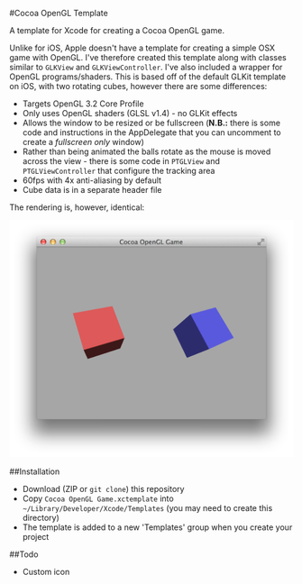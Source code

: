 #Cocoa OpenGL Template

A template for Xcode for creating a Cocoa OpenGL game.

Unlike for iOS, Apple doesn't have a template for creating a simple OSX game with OpenGL. I've therefore created this template along with classes similar to `GLKView` and `GLKViewController`. I've also included a wrapper for OpenGL programs/shaders. This is based off of the default GLKit template on iOS, with two rotating cubes, however there are some differences:

* Targets OpenGL 3.2 Core Profile
* Only uses OpenGL shaders (GLSL v1.4) - no GLKit effects
* Allows the window to be resized or be fullscreen (**N.B.:** there is some code and instructions in the AppDelegate that you can uncomment to create a *fullscreen only* window)
* Rather than being animated the balls rotate as the mouse is moved across the view - there is some code in `PTGLView` and `PTGLViewController` that configure the tracking area
* 60fps with 4x anti-aliasing by default
* Cube data is in a separate header file

The rendering is, however, identical:

![Screenshot of standard window](screenshot.png)

##Installation

* Download (ZIP or `git clone`) this repository
* Copy `Cocoa OpenGL Game.xctemplate` into `~/Library/Developer/Xcode/Templates` (you may need to create this directory)
* The template is added to a new 'Templates' group when you create your project

##Todo

* Custom icon